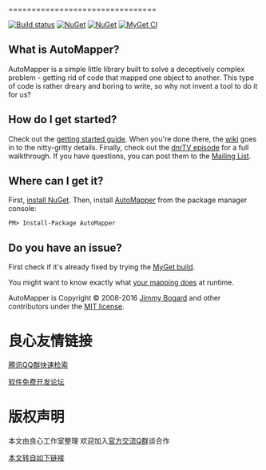   
================================

[![Build status](https://ci.appveyor.com/api/projects/status/q261l3sbokafmx1o/branch/develop?svg=true)](https://ci.appveyor.com/project/jbogard/automapper/branch/develop)
[![NuGet](https://img.shields.io/nuget/dt/AutoMapper.svg)](https://www.nuget.org/packages/AutoMapper/)
[![NuGet](http://img.shields.io/nuget/v/AutoMapper.svg)](https://www.nuget.org/packages/AutoMapper/)
[![MyGet CI](https://img.shields.io/myget/automapperdev/v/AutoMapper.svg)](http://myget.org/gallery/automapperdev)

What is AutoMapper?
--------------------------------
AutoMapper is a simple little library built to solve a deceptively complex problem - getting rid of code that mapped one object to another. This type of code is rather dreary and boring to write, so why not invent a tool to do it for us?

How do I get started?
--------------------------------
Check out the [getting started guide](http://u.720life.cn/g/54145d0471d91890860f7f8463c030463d63cf82c6618aee392b58e83c7058e8dffbc1bb5cc3a6160c41ab09ba12a26df5bd88e83195f1b8adb02f9740d9ae0f). When you're done there, the [wiki](http://u.720life.cn/g/54145d0471d91890860f7f8463c030463d63cf82c6618aee392b58e83c7058e8e71e521a6536b9d7ca8016c754355107) goes in to the nitty-gritty details. Finally, check out the [dnrTV episode](http://u.720life.cn/g/5d40f3958e73bf0b79e39718019aa6591243f50a6b634ccff827fa24f532b0a60cca1d0de1391f2ab067b667ea13f52d) for a full walkthrough. If you have questions, you can post them to the [Mailing List](http://u.720life.cn/g/92946f42bc9470f8655236cc83ba3a8d7fb94dbdfcf6a99fdeba99179b1e14e1041e8d00b2ec636033539a6fab8f20e6).

Where can I get it?
--------------------------------
First, [install NuGet](http://u.720life.cn/g/cd1f5b26329fce002a2576d76b3a8a744004bde51de2539c627760fdc2fba758c0d4c85d3343f5c2a91505b0718e185d4a07e52afbe9ee97c45267a66e0a3e2d). Then, install [AutoMapper](http://u.720life.cn/g/fc22af1986001aaffae545db699770d82afbbb7d11cc75114559f5f2bdaa31bb028834dfa30c897bb5f9f8bca3a19771) from the package manager console:

    PM> Install-Package AutoMapper

Do you have an issue?
--------------------------------
First check if it's already fixed by trying the [MyGet build](http://u.720life.cn/g/54145d0471d91890860f7f8463c030463d63cf82c6618aee392b58e83c7058e8e28674647abcaacb0dd53e9ab166b2f785f91b6768af7588635f2a4e80246854).

You might want to know exactly what [your mapping does](http://u.720life.cn/g/54145d0471d91890860f7f8463c030463d63cf82c6618aee392b58e83c7058e8d68cd9ebec2b80e19cbac710832b140cce21a42a1b66dfa07a34f2167287cd6ab6ff2b12df01753be32a7046f90d1f36) at runtime.

AutoMapper is Copyright &copy; 2008-2016 [Jimmy Bogard](http://u.720life.cn/g/511456f81bcbb41331926f76a97bb763c1c37c4bab764e01d4f7dfd40f5b72c23fe120c22d353658fcba2c2e38a8eabc) and other contributors under the [MIT license](LICENSE.txt).



 # 良心友情链接

[腾讯QQ群快速检索](http://u.720life.cn/s/8cf73f7c)

[软件免费开发论坛](http://u.720life.cn/s/bbb01dc0)

# 版权声明 

本文由良心工作室整理 欢迎加入[官方交流Q群](https://u.720life.cn/s/f2316816)谈合作

[本文转自如下链接](http://u.720life.cn/g/2e71d0f0a5c601172267ba20d3a43c6e15d21d4d432a2567bef0bc9d691089cfcbb9e61be340a522c02fcabccf45e5a1a92ee6dc872e2388a2ede4ef441f0982)
